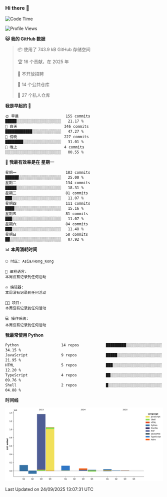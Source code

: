 ### Hi there 👋

<!--
**Mrzqd/Mrzqd** is a ✨ _special_ ✨ repository because its `README.md` (this file) appears on your GitHub profile.

Here are some ideas to get you started:

- 🔭 I’m currently working on ...
- 🌱 I’m currently learning ...
- 👯 I’m looking to collaborate on ...
- 🤔 I’m looking for help with ...
- 💬 Ask me about ...
- 📫 How to reach me: ...
- 😄 Pronouns: ...
- ⚡ Fun fact: ...
-->
<!--START_SECTION:waka-->
![Code Time](http://img.shields.io/badge/Code%20Time-260%20hrs%2011%20mins-blue)

![Profile Views](http://img.shields.io/badge/%E4%B8%AA%E4%BA%BA%E8%B5%84%E6%96%99%E8%A7%82%E7%9C%8B%E6%AC%A1%E6%95%B0-0-blue)

**🐱 我的 GitHub 数据** 

> 📦  使用了 743.9 kB GitHub 存储空间 
 > 
> 🏆 16 个贡献，在 2025 年
 > 
> 🚫 不开放招聘
 > 
> 📜 14 个公共仓库 
 > 
> 🔑 27 个私人仓库 
 > 
**我是早起的 🐤** 

```text
🌞 早晨                     155 commits         █████░░░░░░░░░░░░░░░░░░░░   21.17 % 
🌆 白天                     346 commits         ████████████░░░░░░░░░░░░░   47.27 % 
🌃 傍晚                     227 commits         ████████░░░░░░░░░░░░░░░░░   31.01 % 
🌙 晚上                     4 commits           ░░░░░░░░░░░░░░░░░░░░░░░░░   00.55 % 
```
📅 **我最有效率是在 星期一** 

```text
星期一                      183 commits         ██████░░░░░░░░░░░░░░░░░░░   25.00 % 
星期二                      134 commits         █████░░░░░░░░░░░░░░░░░░░░   18.31 % 
星期三                      81 commits          ███░░░░░░░░░░░░░░░░░░░░░░   11.07 % 
星期四                      111 commits         ████░░░░░░░░░░░░░░░░░░░░░   15.16 % 
星期五                      81 commits          ███░░░░░░░░░░░░░░░░░░░░░░   11.07 % 
星期六                      84 commits          ███░░░░░░░░░░░░░░░░░░░░░░   11.48 % 
星期日                      58 commits          ██░░░░░░░░░░░░░░░░░░░░░░░   07.92 % 
```


📊 **本周消耗时间** 

```text
🕑︎ 时区: Asia/Hong_Kong

💬 编程语言: 
本周没有记录到任何活动

🔥 编辑器: 
本周没有记录到任何活动

🐱‍💻 项目: 
本周没有记录到任何活动

💻 操作系统: 
本周没有记录到任何活动
```

**我最常使用 Python** 

```text
Python                   14 repos            █████████░░░░░░░░░░░░░░░░   34.15 % 
JavaScript               9 repos             █████░░░░░░░░░░░░░░░░░░░░   21.95 % 
HTML                     5 repos             ███░░░░░░░░░░░░░░░░░░░░░░   12.20 % 
TypeScript               4 repos             ██░░░░░░░░░░░░░░░░░░░░░░░   09.76 % 
Shell                    2 repos             █░░░░░░░░░░░░░░░░░░░░░░░░   04.88 % 
```



**时间线**

![Lines of Code chart](https://raw.githubusercontent.com/Mrzqd/Mrzqd/main/assets/bar_graph.png)


 Last Updated on 24/09/2025 13:07:31 UTC
<!--END_SECTION:waka-->
